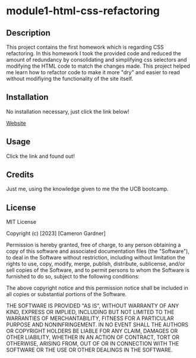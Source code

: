 # module1-html-css-refactoring

## Description
This project contains the first homework which is regarding CSS refactoring. In this homework I took the provided code and reduced the amount of redundancy by consolidating and simplifying css selectors and modifying the HTML code to match the changes made.
This project helped me learn how to refactor code to make it more "dry" and easier to read without modifiying the functionality of the site itself.

## Installation

No installation necessary, just click the link below!

[Website](https://camerong7.github.io/module1-html-css-refactoring/)

## Usage

Click the link and found out!

## Credits

Just me, using the knowledge given to me the the UCB bootcamp.

## License

MIT License

Copyright (c) [2023] [Cameron Gardner]

Permission is hereby granted, free of charge, to any person obtaining a copy
of this software and associated documentation files (the "Software"), to deal
in the Software without restriction, including without limitation the rights
to use, copy, modify, merge, publish, distribute, sublicense, and/or sell
copies of the Software, and to permit persons to whom the Software is
furnished to do so, subject to the following conditions:

The above copyright notice and this permission notice shall be included in all
copies or substantial portions of the Software.

THE SOFTWARE IS PROVIDED "AS IS", WITHOUT WARRANTY OF ANY KIND, EXPRESS OR
IMPLIED, INCLUDING BUT NOT LIMITED TO THE WARRANTIES OF MERCHANTABILITY,
FITNESS FOR A PARTICULAR PURPOSE AND NONINFRINGEMENT. IN NO EVENT SHALL THE
AUTHORS OR COPYRIGHT HOLDERS BE LIABLE FOR ANY CLAIM, DAMAGES OR OTHER
LIABILITY, WHETHER IN AN ACTION OF CONTRACT, TORT OR OTHERWISE, ARISING FROM,
OUT OF OR IN CONNECTION WITH THE SOFTWARE OR THE USE OR OTHER DEALINGS IN THE
SOFTWARE.